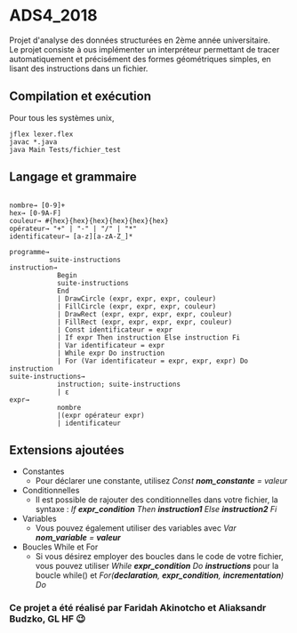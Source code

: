 # ADS4_2018

Projet d'analyse des données structurées en 2ème année universitaire.  
Le projet consiste à ous implémenter un interpréteur permettant de tracer automatiquement et précisément des formes géométriques simples, en lisant des instructions dans un fichier.

## Compilation et exécution
Pour tous les systèmes unix,
```Shell
jflex lexer.flex
javac *.java
java Main Tests/fichier_test
```

## Langage et grammaire

```Grammaire

nombre→ [0-9]+
hex→ [0-9A-F]
couleur→ #{hex}{hex}{hex}{hex}{hex}{hex}
opérateur→ "+" | "-" | "/" | "*"
identificateur→ [a-z][a-zA-Z_]*

programme→
          suite-instructions
instruction→
            Begin
            suite-instructions
            End
            | DrawCircle (expr, expr, expr, couleur)
            | FillCircle (expr, expr, expr, couleur)
            | DrawRect (expr, expr, expr, expr, couleur)
            | FillRect (expr, expr, expr, expr, couleur)
            | Const identificateur = expr
            | If expr Then instruction Else instruction Fi
            | Var identificateur = expr
            | While expr Do instruction
            | For (Var identificateur = expr, expr, expr) Do instruction
suite-instructions→
            instruction; suite-instructions
            | ε
expr→
            nombre
            |(expr opérateur expr)
            | identificateur

```

## Extensions ajoutées
* Constantes
  * Pour déclarer une constante, utilisez *Const __nom_constante__ = valeur*
* Conditionnelles
  * Il est possible de rajouter des conditionnelles dans votre fichier, la syntaxe : *If __expr_condition__ Then __instruction1__ Else __instruction2__ Fi*
* Variables
  * Vous pouvez également utiliser des variables avec *Var __nom_variable__ = __valeur__*
* Boucles While et For
  * Si vous désirez employer des boucles dans le code de votre fichier, vous pouvez utiliser *While __expr_condition__ Do __instructions__* pour la boucle while() et *For(__declaration__, __expr_condition__, __incrementation__) Do*

### Ce projet a été réalisé par Faridah Akinotcho et Aliaksandr Budzko, GL HF :wink:
